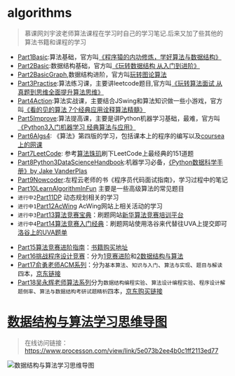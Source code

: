 # algorithms

> 慕课网刘宇波老师算法课程在学习时自己的学习笔记.后来又加了些其他的算法书籍和课程的学习

- [Part1Basic](Part1Basic):算法基础，官方叫[《程序猿的内功修炼，学好算法与数据结构》](https://coding.imooc.com/learn/list/71.html) 
- [Part2Basic](Part2Basic):数据结构基础，官方叫[《玩转数据结构 从入门到进阶》]( https://coding.imooc.com/class/207.html)
- [Part2BasicGraph](Part2BasicGraph),数据结构进阶，官方叫[玩转图论算法](https://coding.imooc.com/learn/list/370.html)
- [Part3Practise](Part3Practise):算法练习课，主要讲leetcode题目,官方叫[《玩转算法面试 从真题到思维全面提升算法思维》](https://coding.imooc.com/learn/list/82.html)
- [Part4Action](Part4Action):算法实战课，主要结合JSwing和算法知识做一些小游戏，官方叫[《看的见的算法 7个经典应用诠释算法精髓》](https://coding.imooc.com/learn/list/138.html)
- [Part5Improve](Part5Improve):算法提高课，主要是讲Python机器学习基础，最难，官方叫[《Python3入门机器学习 经典算法与应用》](https://coding.imooc.com/learn/list/169.html)
- [Part6Algs4](Part6Algs4): 《算法》第四版的学习，包括课本上的程序的编写以及[coursea上的网课](https://algs4.cs.princeton.edu/home/)
- [Part7LeetCode](Part7LeetCode): 参考[算法珠玑](https://legacy.gitbook.com/book/soulmachine/algorithm-essentials/details)刷下LeetCode上最经典的151道题
- [Part8Python3DataScienceHandbook](Part8Python3DataScienceHandbook):机器学习必备，[《Python数据科学手册》by Jake VanderPlas](https://github.com/jakevdp/PythonDataScienceHandbook)
- [Part9Nowcoder](https://www.nowcoder.com/ta/programmer-code-interview-guide):左程云老师的书《程序员代码面试指南》，学习过程中的笔记
- [Part10LearnAlgorithmInFun](https://item.jd.com/15217435879.html) 主要是一些高级算法的常见题目
- `进行中2`[Part11DP](Part11DP) 动态规划相关的学习
- `进行中1`[Part12AcWing](Part12AcWing) AcWing网站上相关活动的学习
- `进行中3`[Part13算法竞赛宝典](https://item.jd.com/10647765316.html)：刷题网站[新华算法竞赛培训平台](http://www.razxhoi.com)
- `进行中4`[Part14算法竞赛入门经典](https://item.jd.com/23264090575.html)：刷题网站使用洛谷来代替往UVA上提交即可[洛谷上的UVA题单](https://www.luogu.com.cn/problem/list?type=UVA&page=1)
+ [Part15算法竞赛进阶指南](Part15算法竞赛进阶指南)：[书籍购买地址](https://item.jd.com/20111313.html)
+ [Part16挑战程序设计竞赛](Part16挑战程序设计竞赛)：分为[1竞赛进阶](https://item.jd.com/11266648.html)和[2数据结构与算法](https://item.jd.com/11983939.html)
+ [Part17俞勇老师ACM系列](Part17俞勇老师ACM系列)：分为`基本算法`、`知识与入门`、`算法与实现`、`题目与解读`四本，[京东链接](https://item.jd.com/31845972965.html)
+ [Part18吴永辉老师算法系列](Part18吴永辉老师算法系列)分为`数据结构编程实验`、`算法设计编程实验`、`程序设计解题侧率`、`算法与数据结构考研试题精析`四本，[京东购买链接](https://details.jd.com/normal/item.action?orderid=131383963077&PassKey=1C537368FE3D5D978C2D1C93A22E607D)

# [数据结构与算法学习思维导图](https://www.processon.com/mindmap/5e070a12e4b0125e2924e136)
> 在线访问链接： https://www.processon.com/view/link/5e073b2ee4b0c1ff2113ed77

![数据结构与算法学习思维导图](http://assets.processon.com/chart_image/5e070a12e4b0125e2924e139.png)